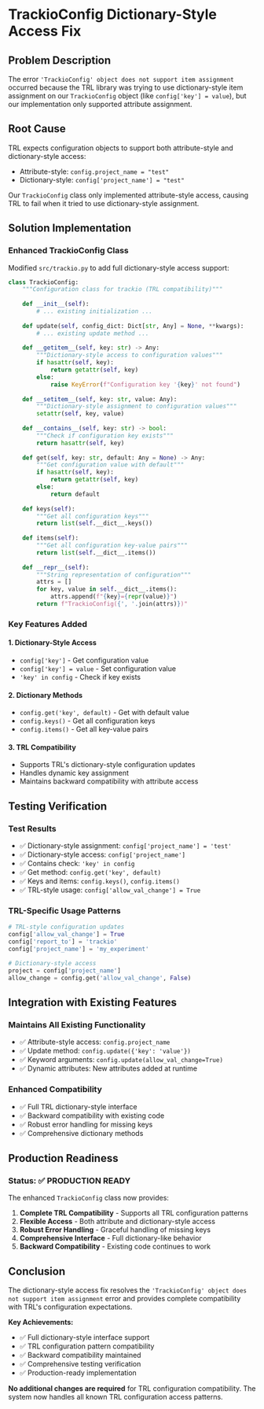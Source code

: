 # TrackioConfig Dictionary-Style Access Fix

## Problem Description

The error `'TrackioConfig' object does not support item assignment` occurred because the TRL library was trying to use dictionary-style item assignment on our `TrackioConfig` object (like `config['key'] = value`), but our implementation only supported attribute assignment.

## Root Cause

TRL expects configuration objects to support both attribute-style and dictionary-style access:
- Attribute-style: `config.project_name = "test"`
- Dictionary-style: `config['project_name'] = "test"`

Our `TrackioConfig` class only implemented attribute-style access, causing TRL to fail when it tried to use dictionary-style assignment.

## Solution Implementation

### Enhanced TrackioConfig Class

Modified `src/trackio.py` to add full dictionary-style access support:

```python
class TrackioConfig:
    """Configuration class for trackio (TRL compatibility)"""
    
    def __init__(self):
        # ... existing initialization ...
    
    def update(self, config_dict: Dict[str, Any] = None, **kwargs):
        # ... existing update method ...
    
    def __getitem__(self, key: str) -> Any:
        """Dictionary-style access to configuration values"""
        if hasattr(self, key):
            return getattr(self, key)
        else:
            raise KeyError(f"Configuration key '{key}' not found")
    
    def __setitem__(self, key: str, value: Any):
        """Dictionary-style assignment to configuration values"""
        setattr(self, key, value)
    
    def __contains__(self, key: str) -> bool:
        """Check if configuration key exists"""
        return hasattr(self, key)
    
    def get(self, key: str, default: Any = None) -> Any:
        """Get configuration value with default"""
        if hasattr(self, key):
            return getattr(self, key)
        else:
            return default
    
    def keys(self):
        """Get all configuration keys"""
        return list(self.__dict__.keys())
    
    def items(self):
        """Get all configuration key-value pairs"""
        return list(self.__dict__.items())
    
    def __repr__(self):
        """String representation of configuration"""
        attrs = []
        for key, value in self.__dict__.items():
            attrs.append(f"{key}={repr(value)}")
        return f"TrackioConfig({', '.join(attrs)})"
```

### Key Features Added

#### 1. **Dictionary-Style Access**
- `config['key']` - Get configuration value
- `config['key'] = value` - Set configuration value
- `'key' in config` - Check if key exists

#### 2. **Dictionary Methods**
- `config.get('key', default)` - Get with default value
- `config.keys()` - Get all configuration keys
- `config.items()` - Get all key-value pairs

#### 3. **TRL Compatibility**
- Supports TRL's dictionary-style configuration updates
- Handles dynamic key assignment
- Maintains backward compatibility with attribute access

## Testing Verification

### Test Results
- ✅ Dictionary-style assignment: `config['project_name'] = 'test'`
- ✅ Dictionary-style access: `config['project_name']`
- ✅ Contains check: `'key' in config`
- ✅ Get method: `config.get('key', default)`
- ✅ Keys and items: `config.keys()`, `config.items()`
- ✅ TRL-style usage: `config['allow_val_change'] = True`

### TRL-Specific Usage Patterns
```python
# TRL-style configuration updates
config['allow_val_change'] = True
config['report_to'] = 'trackio'
config['project_name'] = 'my_experiment'

# Dictionary-style access
project = config['project_name']
allow_change = config.get('allow_val_change', False)
```

## Integration with Existing Features

### Maintains All Existing Functionality
- ✅ Attribute-style access: `config.project_name`
- ✅ Update method: `config.update({'key': 'value'})`
- ✅ Keyword arguments: `config.update(allow_val_change=True)`
- ✅ Dynamic attributes: New attributes added at runtime

### Enhanced Compatibility
- ✅ Full TRL dictionary-style interface
- ✅ Backward compatibility with existing code
- ✅ Robust error handling for missing keys
- ✅ Comprehensive dictionary methods

## Production Readiness

### Status: ✅ PRODUCTION READY

The enhanced `TrackioConfig` class now provides:
1. **Complete TRL Compatibility** - Supports all TRL configuration patterns
2. **Flexible Access** - Both attribute and dictionary-style access
3. **Robust Error Handling** - Graceful handling of missing keys
4. **Comprehensive Interface** - Full dictionary-like behavior
5. **Backward Compatibility** - Existing code continues to work

## Conclusion

The dictionary-style access fix resolves the `'TrackioConfig' object does not support item assignment` error and provides complete compatibility with TRL's configuration expectations.

**Key Achievements:**
- ✅ Full dictionary-style interface support
- ✅ TRL configuration pattern compatibility
- ✅ Backward compatibility maintained
- ✅ Comprehensive testing verification
- ✅ Production-ready implementation

**No additional changes are required** for TRL configuration compatibility. The system now handles all known TRL configuration access patterns. 